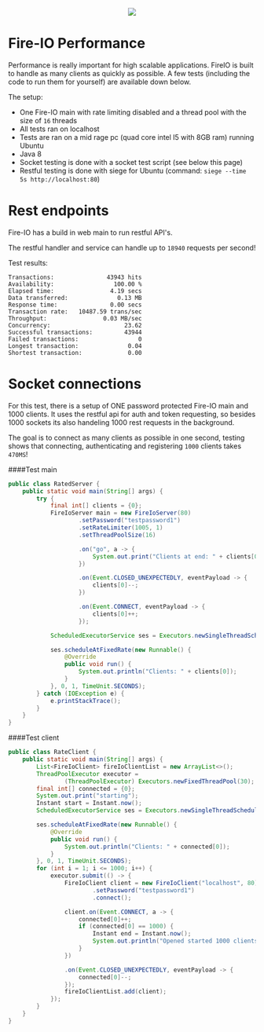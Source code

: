 <p align="center">
  <img src="http://static.craftmend.com/fireio/FIREIO.png" />
</p>

# Fire-IO Performance
Performance is really important for high scalable applications. FireIO is built to handle as many clients as quickly as possible. A few tests (including the code to run them for yourself) are available down below.

The setup:
 - One Fire-IO main with rate limiting disabled and a thread pool with the size of `16` threads
 - All tests ran on localhost
 - Tests are ran on a mid rage pc (quad core intel I5 with 8GB ram) running Ubuntu
 - Java 8
 - Socket testing is done with a socket test script (see below this page)
 - Restful testing is done with siege for Ubuntu (command: `siege --time 5s http://localhost:80`)
 
# Rest endpoints
Fire-IO has a build in web main to run restful API's.

The restful handler and service can handle up to `18940` requests per second!

Test results:
```text
Transactions:               43943 hits
Availability:                 100.00 %
Elapsed time:                4.19 secs
Data transferred:              0.13 MB
Response time:               0.00 secs
Transaction rate:   10487.59 trans/sec
Throughput:                0.03 MB/sec
Concurrency:                     23.62
Successful transactions:         43944
Failed transactions:                 0
Longest transaction:              0.04
Shortest transaction:             0.00
```

# Socket connections
For this test, there is a setup of ONE password protected Fire-IO main and 1000 clients. It uses the restful api for auth and token requesting, so besides 1000 sockets its also handeling 1000 rest requests in the background.

The goal is to connect as many clients as possible in one second, testing shows that connecting, authenticating and registering `1000` clients takes `470MS`!

####Test main
```java
public class RatedServer {
    public static void main(String[] args) {
        try {
            final int[] clients = {0};
            FireIoServer main = new FireIoServer(80)
                    .setPassword("testpassword1")
                    .setRateLimiter(1005, 1)
                    .setThreadPoolSize(16)

                    .on("go", a -> {
                        System.out.print("Clients at end: " + clients[0]);
                    })

                    .on(Event.CLOSED_UNEXPECTEDLY, eventPayload -> {
                        clients[0]--;
                    })

                    .on(Event.CONNECT, eventPayload -> {
                        clients[0]++;
                    });

            ScheduledExecutorService ses = Executors.newSingleThreadScheduledExecutor();

            ses.scheduleAtFixedRate(new Runnable() {
                @Override
                public void run() {
                    System.out.println("Clients: " + clients[0]);
                }
            }, 0, 1, TimeUnit.SECONDS);
        } catch (IOException e) {
            e.printStackTrace();
        }
    }
}
```

####Test client
```java
public class RateClient {
    public static void main(String[] args) {
        List<FireIoClient> fireIoClientList = new ArrayList<>();
        ThreadPoolExecutor executor =
                (ThreadPoolExecutor) Executors.newFixedThreadPool(30);
        final int[] connected = {0};
        System.out.print("starting");
        Instant start = Instant.now();
        ScheduledExecutorService ses = Executors.newSingleThreadScheduledExecutor();

        ses.scheduleAtFixedRate(new Runnable() {
            @Override
            public void run() {
                System.out.println("Clients: " + connected[0]);
            }
        }, 0, 1, TimeUnit.SECONDS);
        for (int i = 1; i <= 1000; i++) {
            executor.submit(() -> {
                FireIoClient client = new FireIoClient("localhost", 80)
                        .setPassword("testpassword1")
                        .connect();

                client.on(Event.CONNECT, a -> {
                    connected[0]++;
                    if (connected[0] == 1000) {
                        Instant end = Instant.now();
                        System.out.println("Opened started 1000 clients in " + (Duration.between(start, end).getNano() / 1000000) + " milliseconds!");
                    }
                })

                .on(Event.CLOSED_UNEXPECTEDLY, eventPayload -> {
                    connected[0]--;
                });
                fireIoClientList.add(client);
            });
        }
    }
}
```
